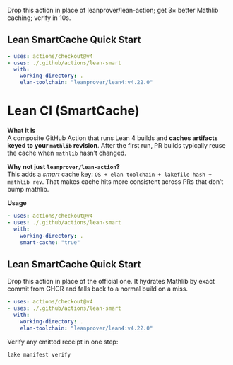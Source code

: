 Drop this action in place of leanprover/lean-action; get 3× better Mathlib caching; verify in 10s.

## Lean SmartCache Quick Start

```yaml
- uses: actions/checkout@v4
- uses: ./.github/actions/lean-smart
  with:
    working-directory: .
    elan-toolchain: "leanprover/lean4:v4.22.0"
```

# Lean CI (SmartCache)

**What it is**  
A composite GitHub Action that runs Lean 4 builds and **caches artifacts keyed to your `mathlib` revision**.
After the first run, PR builds typically reuse the cache when `mathlib` hasn’t changed.

**Why not just `leanprover/lean-action`?**  
This adds a *smart* cache key: `OS + elan toolchain + lakefile hash + mathlib rev`.
That makes cache hits more consistent across PRs that don’t bump mathlib.

**Usage**
```yaml
- uses: actions/checkout@v4
- uses: ./.github/actions/lean-smart
  with:
    working-directory: .
    smart-cache: "true"
```

## Lean SmartCache Quick Start
Drop this action in place of the official one. It hydrates Mathlib by exact commit from GHCR and falls back to a normal build on a miss.

```yaml
- uses: actions/checkout@v4
- uses: ./.github/actions/lean-smart
  with:
    working-directory: .
    elan-toolchain: "leanprover/lean4:v4.22.0"
```

Verify any emitted receipt in one step:

```bash
lake manifest verify
```
